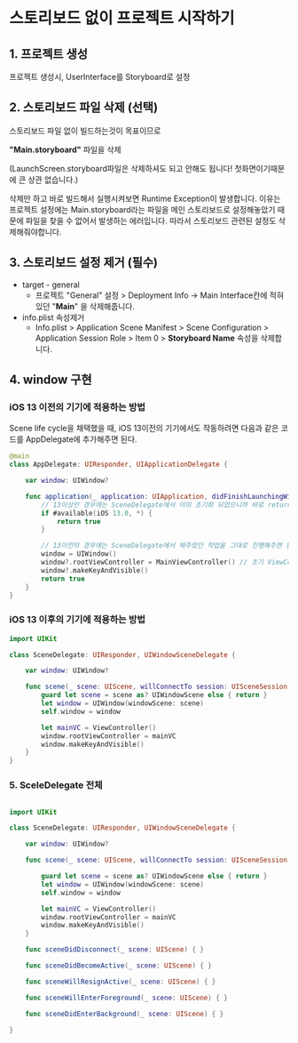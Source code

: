 # 스토리보드 없이 프로젝트 시작하기

## 1. **프로젝트 생성**

프로젝트 생성시, UserInterface를 Storyboard로 설정

## 2. **스토리보드 파일 삭제** (선택)

스토리보드 파일 없이 빌드하는것이 목표이므로

**"Main.storyboard"** 파일을 삭제

(LaunchScreen.storyboard파일은 삭제하셔도 되고 안해도 됩니다! 첫화면이기때문에 큰 상관 없습니다.)

삭제만 하고 바로 빌드해서 실행시켜보면 Runtime Exception이 발생합니다. 이유는 프로젝트 설정에는 Main.storyboard라는 파일을 메인 스토리보드로 설정해놓았기 때문에 파일을 찾을 수 없어서 발생하는 에러입니다. 따라서 스토리보드 관련된 설정도 삭제해줘야합니다.

## 3. **스토리보드 설정 제거** (필수)

- target - general
  - 프로젝트 "General" 설정 > Deployment Info -> Main Interface칸에 적혀있던 "**Main**" 을 삭제해줍니다.
- info.plist 속성제거
  - Info.plist > Application Scene Manifest > Scene Configuration > Application Session Role > Item 0 > **Storyboard Name** 속성을 삭제합니다.

## 4. **window 구현**

### iOS 13 이전의 기기에 적용하는 방법

Scene life cycle을 채택했을 때, iOS 13이전의 기기에서도 작동하려면 다음과 같은 코드를 AppDelegate에 추가해주면 된다.

```swift
@main
class AppDelegate: UIResponder, UIApplicationDelegate {

    var window: UIWindow?

    func application(_ application: UIApplication, didFinishLaunchingWithOptions launchOptions: [UIApplication.LaunchOptionsKey: Any]?) -> Bool {
        // 13이상인 경우에는 SceneDelegate에서 이미 초기화 되었으니까 바로 return
        if #available(iOS 13.0, *) {
            return true
        }

        // 13이전의 경우에는 SceneDelegate에서 해주었던 작업을 그대로 진행해주면 된다.
        window = UIWindow()
        window?.rootViewController = MainViewController() // 초기 ViewController
        window?.makeKeyAndVisible()
        return true
    }
}
```

### iOS 13 이후의 기기에 적용하는 방법

```swift
import UIKit

class SceneDelegate: UIResponder, UIWindowSceneDelegate {

    var window: UIWindow?

    func scene(_ scene: UIScene, willConnectTo session: UISceneSession, options connectionOptions: UIScene.ConnectionOptions) {
        guard let scene = scene as? UIWindowScene else { return }
        let window = UIWindow(windowScene: scene)
        self.window = window

        let mainVC = ViewController()
        window.rootViewController = mainVC
        window.makeKeyAndVisible()
    }
}
```

### 5. SceleDelegate 전체

```swift

import UIKit

class SceneDelegate: UIResponder, UIWindowSceneDelegate {

    var window: UIWindow?

    func scene(_ scene: UIScene, willConnectTo session: UISceneSession, options connectionOptions: UIScene.ConnectionOptions) {

        guard let scene = scene as? UIWindowScene else { return }
        let window = UIWindow(windowScene: scene)
        self.window = window

        let mainVC = ViewController()
        window.rootViewController = mainVC
        window.makeKeyAndVisible()
    }

    func sceneDidDisconnect(_ scene: UIScene) { }

    func sceneDidBecomeActive(_ scene: UIScene) { }

    func sceneWillResignActive(_ scene: UIScene) { }

    func sceneWillEnterForeground(_ scene: UIScene) { }

    func sceneDidEnterBackground(_ scene: UIScene) { }

}

```
